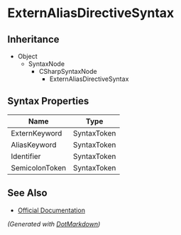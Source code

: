 # ExternAliasDirectiveSyntax

## Inheritance

* Object
  * SyntaxNode
    * CSharpSyntaxNode
      * ExternAliasDirectiveSyntax

## Syntax Properties

| Name           | Type        |
| -------------- | ----------- |
| ExternKeyword  | SyntaxToken |
| AliasKeyword   | SyntaxToken |
| Identifier     | SyntaxToken |
| SemicolonToken | SyntaxToken |

## See Also

* [Official Documentation](https://docs.microsoft.com/en-us/dotnet/api/microsoft.codeanalysis.csharp.syntax.externaliasdirectivesyntax)


*\(Generated with [DotMarkdown](http://github.com/JosefPihrt/DotMarkdown)\)*